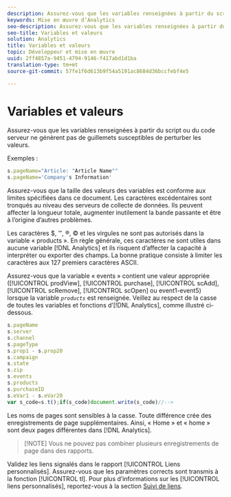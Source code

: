 ```yaml
---
description: Assurez-vous que les variables renseignées à partir du script ou du code serveur ne génèrent pas de guillemets susceptibles de perturber les valeurs.
keywords: Mise en œuvre d’Analytics
seo-description: Assurez-vous que les variables renseignées à partir du script ou du code serveur ne génèrent pas de guillemets susceptibles de perturber les valeurs.
seo-title: Variables et valeurs
solution: Analytics
title: Variables et valeurs
topic: Développeur et mise en œuvre
uuid: 2ff4857a-9451-4794-9146-f417abd1d1ba
translation-type: tm+mt
source-git-commit: 57fe1f6d613b9f54a5191ac8684d36bccfebf4e5

---
```



# Variables et valeurs

Assurez-vous que les variables renseignées à partir du script ou du code serveur ne génèrent pas de guillemets susceptibles de perturber les valeurs.

Exemples :

```js
s.pageName="Article: "Article Name"" 
s.pageName='Company's Information' 
```

Assurez-vous que la taille des valeurs des variables est conforme aux limites spécifiées dans ce document. Les caractères excédentaires sont tronqués au niveau des serveurs de collecte de données. Ils peuvent affecter la longueur totale, augmenter inutilement la bande passante et être à l’origine d’autres problèmes.

Les caractères $, ™, ®, © et les virgules ne sont pas autorisés dans la variable « products ». En règle générale, ces caractères ne sont utiles dans aucune variable [!DNL Analytics] et ils risquent d’affecter la capacité à interpréter ou exporter des champs. La bonne pratique consiste à limiter les caractères aux 127 premiers caractères ASCII.

Assurez-vous que la variable « events » contient une valeur appropriée ([!UICONTROL prodView], [!UICONTROL purchase], [!UICONTROL scAdd], [!UICONTROL scRemove], [!UICONTROL scOpen] ou event1-event5) lorsque la variable *`products`* est renseignée. Veillez au respect de la casse de toutes les variables et fonctions d’[!DNL Analytics], comme illustré ci-dessous.

```js
s.pageName 
s.server 
s.channel 
s.pageType 
s.prop1 - s.prop20 
s.campaign 
s.state 
s.zip 
s.events 
s.products 
s.purchaseID 
s.eVar1 - s.eVar20 
var s_code=s.t();if(s_code)document.write(s_code)//--> 
```

Les noms de pages sont sensibles à la casse. Toute différence crée des enregistrements de page supplémentaires. Ainsi, « Home » et « home » sont deux pages différentes dans [!DNL Analytics].

> [!NOTE] Vous ne pouvez pas combiner plusieurs enregistrements de page dans des rapports.

Validez les liens signalés dans le rapport [!UICONTROL Liens personnalisés]. Assurez-vous que les paramètres corrects sont transmis à la fonction [!UICONTROL tl]. Pour plus d’informations sur les [!UICONTROL liens personnalisés], reportez-vous à la section [Suivi de liens](/help/implement/js-implementation/function-tl.md).
